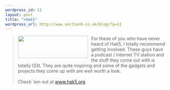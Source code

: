```yaml
--- 
wordpress_id: 11
layout: post
title: ">Hak5"
wordpress_url: http://www.section9.co.uk/blog/?p=11
---
```

><a onblur="try {parent.deselectBloggerImageGracefully();} catch(e) {}" href="http://www.hak5.org/images/donation_badge.png"><img style="float:left; margin:0 10px 10px 0;cursor:pointer; cursor:hand;width: 220px; height: 70px;" src="http://www.hak5.org/images/donation_badge.png" border="0" alt="" /></a> For these of you who have never heard of Hak5, I totally recommend getting involved. These guys have a podcast / internet TV station and the stuff they come out with is totally l33t. They are quite inspiring and some of the gadgets and projects they come up with are well worth a look.<br /><br />Check 'em out at <a href="http://www.hak5.org">www.hak5.org</a>
